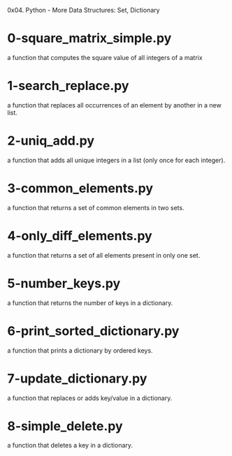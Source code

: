 0x04. Python - More Data Structures: Set, Dictionary

# 0-square_matrix_simple.py
a function that computes the square value of all integers of a matrix

# 1-search_replace.py
a function that replaces all occurrences of an element by another in a new list.

# 2-uniq_add.py
a function that adds all unique integers in a list (only once for each integer).

# 3-common_elements.py
a function that returns a set of common elements in two sets.

# 4-only_diff_elements.py
a function that returns a set of all elements present in only one set.

# 5-number_keys.py
a function that returns the number of keys in a dictionary.

# 6-print_sorted_dictionary.py
a function that prints a dictionary by ordered keys.

# 7-update_dictionary.py
a function that replaces or adds key/value in a dictionary.

# 8-simple_delete.py
a function that deletes a key in a dictionary.
